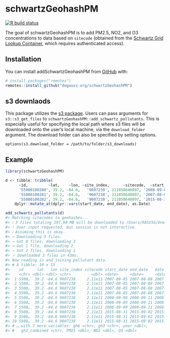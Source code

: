 
<!-- README.md is generated from README.Rmd. Please edit that file -->

# schwartzGeohashPM

<!-- badges: start -->

[![R build
status](https://github.com/degauss-org/schwartzGeohashPM/workflows/R-CMD-check/badge.svg)](https://github.com/degauss-org/schwartzGeohashPM/actions)
<!-- badges: end -->

The goal of schwartzGeohashPM is to add PM2.5, NO2, and O3
concentrations to data based on `sitecode` (obtained 
from the [Schwartz Grid Lookup
Container](https://github.com/degauss-org/schwartz_grid_lookup), which requires
authenticated access). 

## Installation

You can install addSchwartzGeohashPM from [GitHub](https://github.com/)
with:

``` r
# install.packages("remotes")
remotes::install_github("degauss-org/schwartzGeohashPM")
```

## s3 downlaods

This package utilizes the [s3
package](https://github.com/geomarker-io/s3). Users can pass arguments
for `s3::s3_get_files` to `schwartzGeohashPM::add_schwartz_pollutants`.
This is especially useful for specifying the local path where s3 files
will be downloaded onto the user’s local machine, via the
`download_folder` argument. The download folder can also be specified by
setting options.

    options(s3.download_folder = /path/to/folder/s3_downloads)

## Example

``` r
library(schwartzGeohashPM)

d <- tibble::tribble(
      ~id,         ~lat,    ~lon, ~site_index,      ~sitecode,  ~start_date,    ~end_date,
      '55000100280', 39.2, -84.6,   '9607238', 211050640897, '2008-09-09', '2008-09-11',
      '55000100281', 39.2, -84.6,   '9607238', 211050640897, '2007-08-05', '2007-08-08',
      '55000100282', 39.2, -84.6,   '9607238', 211050640897, '2015-08-31', '2015-09-02') %>%
    dplyr::mutate_at(dplyr::vars(start_date, end_date), as.Date)

add_schwartz_pollutants(d)
#> Matching sitecodes to geohashes...
#> ℹ 3 files totaling 197.90 MB will be downloaded to /Users/RASV5G/OneDrive - cchmc/schwartzGeohashPM/s3_downloads
#> ! User input requested, but session is not interactive.
#> ℹ Assuming this is okay.
#> → Downloading 3 files.
#> → Got 0 files, downloading 3
#> → Got 1 file, downloading 2
#> → Got 2 files, downloading 1
#> ✓ Downloaded 3 files in 43ms.
#> Now reading in and joining pollutant data.
#> # A tibble: 10 x 15
#>    id      lat   lon site_index sitecode start_date end_date   date      
#>    <chr> <dbl> <dbl> <chr>         <dbl> <date>     <date>     <date>    
#>  1 5500…  39.2 -84.6 9607238     2.11e11 2007-08-05 2007-08-08 2007-08-05
#>  2 5500…  39.2 -84.6 9607238     2.11e11 2007-08-05 2007-08-08 2007-08-06
#>  3 5500…  39.2 -84.6 9607238     2.11e11 2007-08-05 2007-08-08 2007-08-07
#>  4 5500…  39.2 -84.6 9607238     2.11e11 2007-08-05 2007-08-08 2007-08-08
#>  5 5500…  39.2 -84.6 9607238     2.11e11 2008-09-09 2008-09-11 2008-09-09
#>  6 5500…  39.2 -84.6 9607238     2.11e11 2008-09-09 2008-09-11 2008-09-10
#>  7 5500…  39.2 -84.6 9607238     2.11e11 2008-09-09 2008-09-11 2008-09-11
#>  8 5500…  39.2 -84.6 9607238     2.11e11 2015-08-31 2015-09-02 2015-08-31
#>  9 5500…  39.2 -84.6 9607238     2.11e11 2015-08-31 2015-09-02 2015-09-01
#> 10 5500…  39.2 -84.6 9607238     2.11e11 2015-08-31 2015-09-02 2015-09-02
#> # … with 7 more variables: gh6 <chr>, gh3 <chr>, year <dbl>,
#> #   gh3_combined <chr>, PM25 <dbl>, NO2 <dbl>, O3 <dbl>
```
